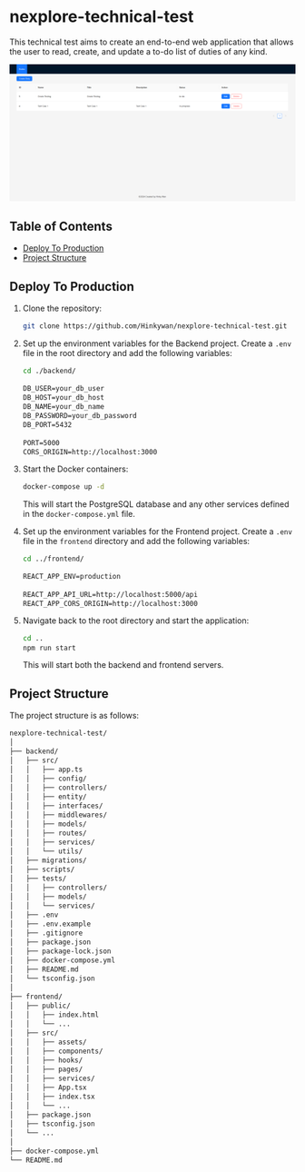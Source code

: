 # nexplore-technical-test

This technical test aims to create an end-to-end web application that allows the user to read, create, and update a to-do list of duties of any kind.

![alt text](image.png)

## Table of Contents

- [Deploy To Production](#deploy-to-production)
- [Project Structure](#project-structure)

## Deploy To Production

1. Clone the repository:

    ```sh
    git clone https://github.com/Hinkywan/nexplore-technical-test.git
    ```

2. Set up the environment variables for the Backend project. Create a `.env` file in the root directory and add the following variables:
    
    ```sh
    cd ./backend/
    ```

    ```env
    DB_USER=your_db_user
    DB_HOST=your_db_host
    DB_NAME=your_db_name
    DB_PASSWORD=your_db_password
    DB_PORT=5432
    
    PORT=5000
    CORS_ORIGIN=http://localhost:3000
    ```

3. Start the Docker containers:

    ```sh
    docker-compose up -d
    ```

    This will start the PostgreSQL database and any other services defined in the `docker-compose.yml` file.

4. Set up the environment variables for the Frontend project. Create a `.env` file in the `frontend` directory and add the following variables:

    ```sh
    cd ../frontend/
    ```

    ```env
    REACT_APP_ENV=production

    REACT_APP_API_URL=http://localhost:5000/api
    REACT_APP_CORS_ORIGIN=http://localhost:3000
    ```

5. Navigate back to the root directory and start the application:

    ```sh
    cd ..
    npm run start
    ```

    This will start both the backend and frontend servers.

## Project Structure

The project structure is as follows:

```
nexplore-technical-test/
│
├── backend/
│   ├── src/
│   │   ├── app.ts
│   │   ├── config/
│   │   ├── controllers/
│   │   ├── entity/
│   │   ├── interfaces/
│   │   ├── middlewares/
│   │   ├── models/
│   │   ├── routes/
│   │   ├── services/
│   │   └── utils/
│   ├── migrations/
│   ├── scripts/
│   ├── tests/
│   │   ├── controllers/
│   │   ├── models/
│   │   └── services/
│   ├── .env
│   ├── .env.example
│   ├── .gitignore
│   ├── package.json
│   ├── package-lock.json
│   ├── docker-compose.yml
│   ├── README.md
│   └── tsconfig.json
│
├── frontend/
│   ├── public/
│   │   ├── index.html
│   │   └── ...
│   ├── src/
│   │   ├── assets/
│   │   ├── components/
│   │   ├── hooks/
│   │   ├── pages/
│   │   ├── services/
│   │   ├── App.tsx
│   │   ├── index.tsx
│   │   └── ...
│   ├── package.json
│   ├── tsconfig.json
│   └── ...
│
├── docker-compose.yml
└── README.md
```